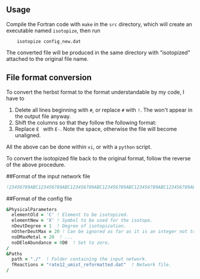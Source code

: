 ## Usage

Compile the Fortran code with ```make``` in the ```src``` directory, which will
create an executable named ```isotopize```, then run
```
    isotopize config_new.dat
```

The converted file will be produced in the same directory with "isotopized"
attached to the original file name.

## File format conversion

To convert the herbst format to the format understandable by my code, I have to

1. Delete all lines beginning with ```#```, or replace ```#``` with ```!```.  The won't appear in the output file anyway.
1. Shift the columns so that they follow the following format:
1. Replace ```E ``` with ```E-```.  Note the space, otherwise the file will become unaligned.

All the above can be done within ```vi```, or with a ```python``` script.

To convert the isotopized file back to the original format, follow the reverse of the above procedure.

##Format of the input network file

```fortran
!23456789ABC123456789ABC123456789ABC123456789ABC123456789ABC123456789ABC123456789ABC123456789123456789123456789123456123456123121231212
```

##Format of the config file

```fortran
&PhysicalParameters
  elementOld = 'C' ! Element to be isotopized.
  elementNew = 'X' ! Symbol to be used for the isotope.
  nDeutDegree = 1  ! Degree of isotopization.
  nOtherDeutMax = 20 ! Can be ignored as far as it is an integer not too small.
  noDMaxMetal = 20  ! ...
  noDEleAbundance = 0D0  ! Set to zero.
/
&Paths
  path = "./"  ! Folder containing the input network.
  fReactions = "rate12_umist_reformatted.dat"  ! Network file.
/
```
